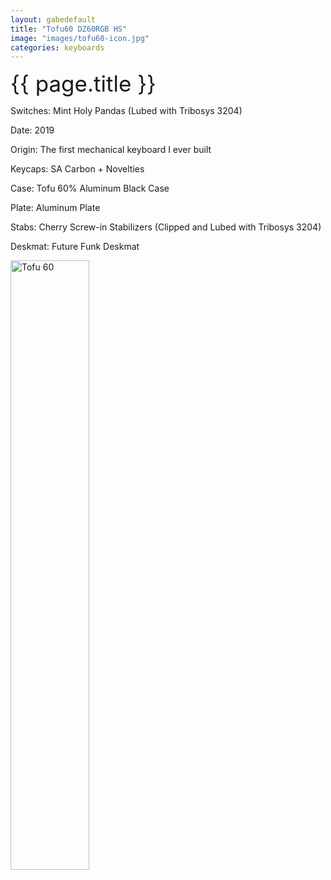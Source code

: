 ```yaml
---
layout: gabedefault
title: "Tofu60 DZ60RGB HS"
image: "images/tofu60-icon.jpg"
categories: keyboards
---
```

<span style="font-size:35px">{{ page.title }}</span>

Switches: Mint Holy Pandas (Lubed with Tribosys 3204)

Date: 2019

Origin: The first mechanical keyboard I ever built

Keycaps: SA Carbon + Novelties

Case: Tofu 60% Aluminum Black Case

Plate: Aluminum Plate

Stabs: Cherry Screw-in Stabilizers (Clipped and Lubed with Tribosys 3204)

Deskmat: Future Funk Deskmat

<img src="{{ site.baseurl }}images/tofu60.jpg" alt="Tofu 60" width="50%"/>

